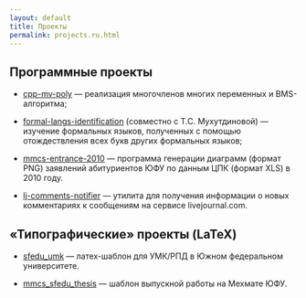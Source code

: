 ```yaml
---
layout: default
title: Проекты
permalink: projects.ru.html
---
```

## Программные проекты

*   [cpp-mv-poly](http://code.google.com/p/cpp-mv-poly/) — реализация многочленов многих переменных и BMS-алгоритма;

*   [formal-langs-identification](http://code.google.com/p/formal-langs-identification/) (совместно с Т.С. Мухутдиновой) — изучение формальных языков, полученных с помощью отождествления всех букв других формальных языков;

*   [mmcs-entrance-2010](http://code.google.com/p/mmcs-entrance-2010/) — программа генерации диаграмм (формат PNG) заявлений абитуриентов ЮФУ по данным ЦПК (формат XLS) в 2010 году.

*   [lj-comments-notifier](http://code.google.com/p/lj-comments-notifier/) — утилита для получения информации о новых комментариях к сообщениям на сервисе livejournal.com. 

## «Типографические» проекты (LaTeX)

* [sfedu_umk](https://github.com/ulysses4ever/sfedu_umk) — латех-шаблон для УМК/РПД в Южном федеральном университете.

* [mmcs_sfedu_thesis](https://github.com/MMCS-SFEDU/mmcs_sfedu_thesis) —  шаблон выпускной работы на Мехмате ЮФУ.
